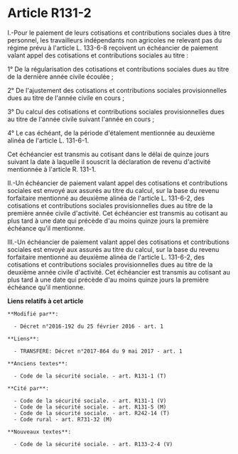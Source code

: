# Article R131-2

I.-Pour le paiement de leurs cotisations et contributions sociales dues à titre personnel, les travailleurs indépendants non
agricoles ne relevant pas du régime prévu à l'article L. 133-6-8 reçoivent un échéancier de paiement valant appel des
cotisations et contributions sociales au titre : 

1° De la régularisation des cotisations et contributions sociales dues au titre de la dernière année civile écoulée ; 

2° De l'ajustement des cotisations et contributions sociales provisionnelles dues au titre de l'année civile en cours ; 

3° Du calcul des cotisations et contributions sociales provisionnelles dues au titre de l'année civile suivant l'année en
cours ; 

4° Le cas échéant, de la période d'étalement mentionnée au deuxième alinéa de l'article L. 131-6-1. 

Cet échéancier est transmis au cotisant dans le délai de quinze jours suivant la date à laquelle il souscrit la déclaration
de revenu d'activité mentionnée à l'article    R. 131-1. 

II.-Un échéancier de paiement valant appel des cotisations et contributions sociales est envoyé aux assurés au titre du
calcul, sur la base du revenu forfaitaire mentionné au deuxième alinéa de l'article L. 131-6-2, des cotisations et
contributions sociales provisionnelles dues au titre de la première année civile d'activité. Cet échéancier est transmis au
cotisant au plus tard à une date qui précède d'au moins quinze jours la première échéance qu'il mentionne. 

III.-Un échéancier de paiement valant appel des cotisations et contributions sociales est envoyé aux assurés au titre du
calcul, sur la base du revenu forfaitaire mentionné au deuxième alinéa de l'article L. 131-6-2, des cotisations et
contributions sociales provisionnelles dues au titre de la deuxième année civile d'activité. Cet échéancier est transmis au
cotisant au plus tard à une date qui précède d'au moins quinze jours la première échéance qu'il mentionne.

**Liens relatifs à cet article**

	**Modifié par**:

	  - Décret n°2016-192 du 25 février 2016 - art. 1

	**Liens**:

	  - TRANSFERE: Décret n°2017-864 du 9 mai 2017 - art. 1

	**Anciens textes**:

	  - Code de la sécurité sociale. - art. R131-1 (T)

	**Cité par**:

	  - Code de la sécurité sociale. - art. R131-1 (V)
	  - Code de la sécurité sociale. - art. R131-5 (M)
	  - Code de la sécurité sociale. - art. R242-14 (T)
	  - Code rural - art. R731-32 (M)

	**Nouveaux textes**:

	  - Code de la sécurité sociale. - art. R133-2-4 (V)
